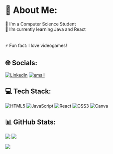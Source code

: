 # 💫 About Me:
🔭 I'm a Computer Science Student<br>🌱 I’m currently learning Java and React<br><br><br>⚡ Fun fact: I love videogames! 


## 🌐 Socials:
[![LinkedIn](https://img.shields.io/badge/LinkedIn-%230077B5.svg?logo=linkedin&logoColor=white)](https://linkedin.com/in/https://www.linkedin.com/in/mariana-vitoria-silva-st%C3%A9dile-b03922184/) [![email](https://img.shields.io/badge/Email-D14836?logo=gmail&logoColor=white)](mailto:mvsstedile@gmail.com) 

## 💻 Tech Stack:
![HTML5](https://img.shields.io/badge/html5-%23E34F26.svg?style=flat&logo=html5&logoColor=white) ![JavaScript](https://img.shields.io/badge/javascript-%23323330.svg?style=flat&logo=javascript&logoColor=%23F7DF1E) ![React](https://img.shields.io/badge/react-%2320232a.svg?style=flat&logo=react&logoColor=%2361DAFB) ![CSS3](https://img.shields.io/badge/css3-%231572B6.svg?style=flat&logo=css3&logoColor=white) ![Canva](https://img.shields.io/badge/Canva-%2300C4CC.svg?style=flat&logo=Canva&logoColor=white)
## 📊 GitHub Stats:
![](https://github-readme-stats.vercel.app/api?username=mmariy1&theme=dracula&hide_border=false&include_all_commits=true&count_private=false)
![](https://github-readme-stats.vercel.app/api/top-langs/?username=mmariy1&theme=dracula&hide_border=false&include_all_commits=true&count_private=false&layout=compact)


![](https://quotes-github-readme.vercel.app/api?type=horizontal&theme=radical)

